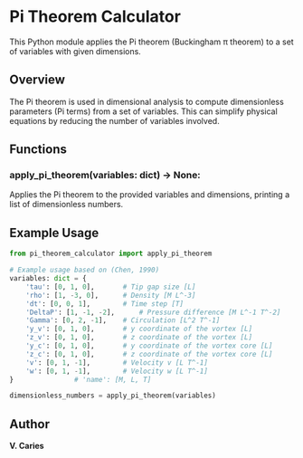 # Pi Theorem Calculator

This Python module applies the Pi theorem (Buckingham π theorem) to a set of variables with given dimensions.

## Overview

The Pi theorem is used in dimensional analysis to compute dimensionless parameters (Pi terms) from a set of variables. This can simplify physical equations by reducing the number of variables involved.

## Functions

### apply_pi_theorem(variables: dict) -> None:

Applies the Pi theorem to the provided variables and dimensions, printing a list of dimensionless numbers.

## Example Usage

```python
from pi_theorem_calculator import apply_pi_theorem

# Example usage based on (Chen, 1990)
variables: dict = {
    'tau': [0, 1, 0],  		# Tip gap size [L]
    'rho': [1, -3, 0],  	# Density [M L^-3]
    'dt': [0, 0, 1],  		# Time step [T]
    'DeltaP': [1, -1, -2],      # Pressure difference [M L^-1 T^-2]
    'Gamma': [0, 2, -1],  	# Circulation [L^2 T^-1]
    'y_v': [0, 1, 0],  		# y coordinate of the vortex [L]
    'z_v': [0, 1, 0],  		# z coordinate of the vortex [L]
    'y_c': [0, 1, 0],  		# y coordinate of the vortex core [L]
    'z_c': [0, 1, 0],  		# z coordinate of the vortex core [L]
    'v': [0, 1, -1],  		# Velocity v [L T^-1]
    'w': [0, 1, -1],  		# Velocity w [L T^-1]
}  				# 'name': [M, L, T]

dimensionless_numbers = apply_pi_theorem(variables)
```

## Author

**V. Caries**

